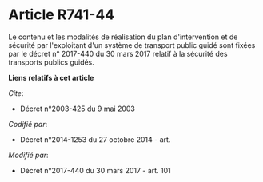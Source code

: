 # Article R741-44

Le contenu et les modalités de réalisation du plan d'intervention et de sécurité par l'exploitant d'un système de transport
public guidé sont fixées par le décret        n° 2017-440 du 30 mars 2017 relatif à la sécurité des transports publics
guidés.

**Liens relatifs à cet article**

_Cite_:

  - Décret n°2003-425 du 9 mai 2003

_Codifié par_:

  - Décret n°2014-1253 du 27 octobre 2014 - art.

_Modifié par_:

  - Décret n°2017-440 du 30 mars 2017 - art. 101
